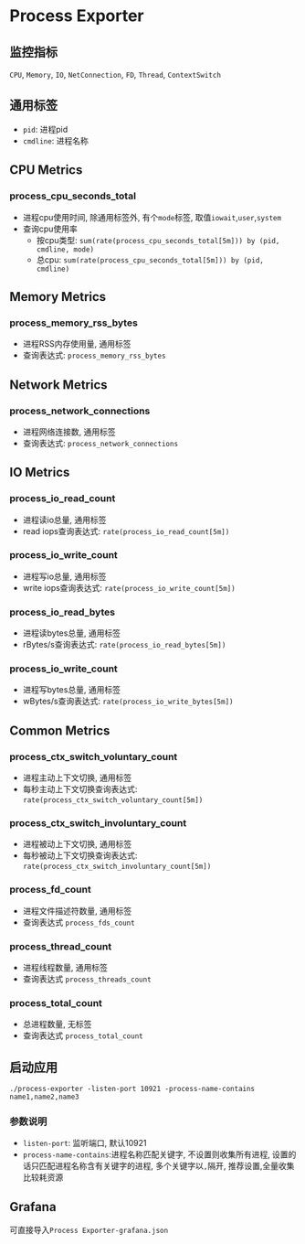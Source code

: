 # Process Exporter

## 监控指标
`CPU`, `Memory`, `IO`, `NetConnection`, `FD`, `Thread`, `ContextSwitch`

## 通用标签
* `pid`: 进程pid
* `cmdline`: 进程名称

## CPU Metrics
### process_cpu_seconds_total
* 进程cpu使用时间, 除通用标签外, 有个`mode`标签, 取值`iowait`,`user`,`system`
* 查询cpu使用率
  * 按cpu类型: `sum(rate(process_cpu_seconds_total[5m])) by (pid, cmdline, mode)`
  * 总cpu:  `sum(rate(process_cpu_seconds_total[5m])) by (pid, cmdline)`
  

## Memory Metrics
### process_memory_rss_bytes
* 进程RSS内存使用量, 通用标签
* 查询表达式: `process_memory_rss_bytes`

## Network Metrics
### process_network_connections
* 进程网络连接数, 通用标签
* 查询表达式: `process_network_connections`

## IO Metrics
### process_io_read_count
* 进程读io总量, 通用标签
* read iops查询表达式: `rate(process_io_read_count[5m])`

### process_io_write_count
* 进程写io总量, 通用标签
* write iops查询表达式: `rate(process_io_write_count[5m])`

### process_io_read_bytes
* 进程读bytes总量, 通用标签
* rBytes/s查询表达式: `rate(process_io_read_bytes[5m])`

### process_io_write_count
* 进程写bytes总量, 通用标签
* wBytes/s查询表达式: `rate(process_io_write_bytes[5m])`

## Common Metrics
### process_ctx_switch_voluntary_count
* 进程主动上下文切换, 通用标签
* 每秒主动上下文切换查询表达式: `rate(process_ctx_switch_voluntary_count[5m])`

### process_ctx_switch_involuntary_count
* 进程被动上下文切换, 通用标签
* 每秒被动上下文切换查询表达式: `rate(process_ctx_switch_involuntary_count[5m])`

### process_fd_count
* 进程文件描述符数量, 通用标签
* 查询表达式 `process_fds_count`

### process_thread_count
* 进程线程数量, 通用标签
* 查询表达式 `process_threads_count`

### process_total_count
* 总进程数量, 无标签
* 查询表达式 `process_total_count`

## 启动应用
`./process-exporter -listen-port 10921 -process-name-contains name1,name2,name3`

### 参数说明
* `listen-port`: 监听端口, 默认10921
* `process-name-contains`:进程名称匹配关键字, 不设置则收集所有进程, 设置的话只匹配进程名称含有关键字的进程, 多个关键字以`,`隔开, 推荐设置,全量收集比较耗资源

## Grafana
可直接导入`Process Exporter-grafana.json`